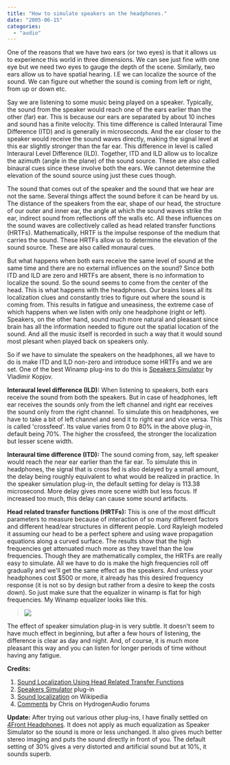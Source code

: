 ```yaml
---
title: "How to simulate speakers on the headphones."
date: "2005-06-15"
categories: 
  - "audio"
---
```


One of the reasons that we have two ears (or two eyes) is that it allows us to experience this world in three dimensions. We can see just fine with one eye but we need two eyes to gauge the depth of the scene. Similarly, two ears allow us to have spatial hearing. I.E we can localize the source of the sound. We can figure out whether the sound is coming from left or right, from up or down etc.

Say we are listening to some music being played on a speaker. Typically, the sound from the speaker would reach one of the ears earlier than the other (far) ear. This is because our ears are separated by about 10 inches and sound has a finite velocity. This time difference is called Interaural Time Difference (ITD) and is generally in microseconds. And the ear closer to the speaker would receive the sound waves directly, making the signal level at this ear slightly stronger than the far ear. This difference in level is called Interaural Level Difference (ILD). Together, ITD and ILD allow us to localize the azimuth (angle in the plane) of the sound source. These are also called binaural cues since these involve both the ears. We cannot determine the elevation of the sound source using just these cues though.

The sound that comes out of the speaker and the sound that we hear are not the same. Several things affect the sound before it can be heard by us. The distance of the speakers from the ear, shape of our head, the structure of our outer and inner ear, the angle at which the sound waves strike the ear, indirect sound from reflections off the walls etc. All these influences on the sound waves are collectively called as head related transfer functions (HRTFs). Mathematically, HRTF is the impulse response of the medium that carries the sound. These HRTFs allow us to determine the elevation of the sound source. These are also called monaural cues.

But what happens when both ears receive the same level of sound at the same time and there are no external influences on the sound? Since both ITD and ILD are zero and HRTFs are absent, there is no information to localize the sound. So the sound seems to come from the center of the head. This is what happens with the headphones. Our brains loses all its localization clues and constantly tries to figure out where the sound is coming from. This results in fatigue and uneasiness, the extreme case of which happens when we listen with only one headphone (right or left). Speakers, on the other hand, sound much more natural and pleasant since brain has all the information needed to figure out the spatial location of the sound. And all the music itself is recorded in such a way that it would sound most plesant when played back on speakers only.

So if we have to simulate the speakers on the headphones, all we have to do is make ITD and ILD non-zero and introduce some HRTFs and we are set. One of the best Winamp plug-ins to do this is [Speakers Simulator](http://www.Url.Ru/~copah/speakerssimulator.Htm) by Vladimir Kopjov.

**Interaural level difference (ILD):** When listening to speakers, both ears receive the sound from both the speakers. But in case of headphones, left ear receives the sounds only from the left channel and right ear receives the sound only from the right channel. To simulate this on headphones, we have to take a bit of left channel and send it to right ear and vice versa. This is called 'crossfeed'. Its value varies from 0 to 80% in the above plug-in, default being 70%. The higher the crossfeed, the stronger the localization but lesser scene width.

**Interaural time difference (ITD):** The sound coming from, say, left speaker would reach the near ear earlier than the far ear. To simulate this in headphones, the signal that is cross fed is also delayed by a small amount, the delay being roughly equivalent to what would be realized in practice. In the speaker simulation plug-in, the default setting for delay is 113.38 microsecond. More delay gives more scene width but less focus. If increased too much, this delay can cause some sound artifacts.

**Head related transfer functions (HRTFs):** This is one of the most difficult parameters to measure because of interaction of so many different factors and different head/ear structures in different people. Lord Rayleigh modeled it assuming our head to be a perfect sphere and using wave propagation equations along a curved surface. The results show that the high frequencies get attenuated much more as they travel than the low frequencies. Though they are mathematically complex, the HRTFs are really easy to simulate. All we have to do is make the high frequencies roll off gradually and we'll get the same effect as the speakers. And unless your headphones cost $500 or more, it already has this desired frequency response (it is not so by design but rather from a desire to keep the costs down). So just make sure that the equalizer in winamp is flat for high frequencies. My Winamp equalizer looks like this.

> ![](images/19475242_4edca6396e.jpg)

The effect of speaker simulation plug-in is very subtle. It doesn't seem to have much effect in beginning, but after a few hours of listening, the difference is clear as day and night. And, of course, it is much more pleasant this way and you can listen for longer periods of time without having any fatigue.

**Credits:**

1. [Sound Localization Using Head Related Transfer Functions](http://www-ece.rice.edu/~crozell/courseproj/431report/)
2. [Speakers Simulator](http://www.headwize.com/projects/showfile.php?file=kopjov_prj.htm) plug-in
3. [Sound localization](http://en.wikipedia.org/wiki/Sound_localization) on Wikipedia
4. [Comments](http://www.hydrogenaudio.org/forums/index.php?showtopic=34452&st=0&p=303642&#entry303642) by Chris on HydrogenAudio forums

**Update:** After trying out various other plug-ins, I have finally settled on [4Front Headphones](http://www.yohng.com/headphones.html). It does not apply as much equalization as Speaker Simulator so the sound is more or less unchanged. It also gives much better stereo imaging and puts the sound directly in front of you. The default setting of 30% gives a very distorted and artificial sound but at 10%, it sounds superb.
